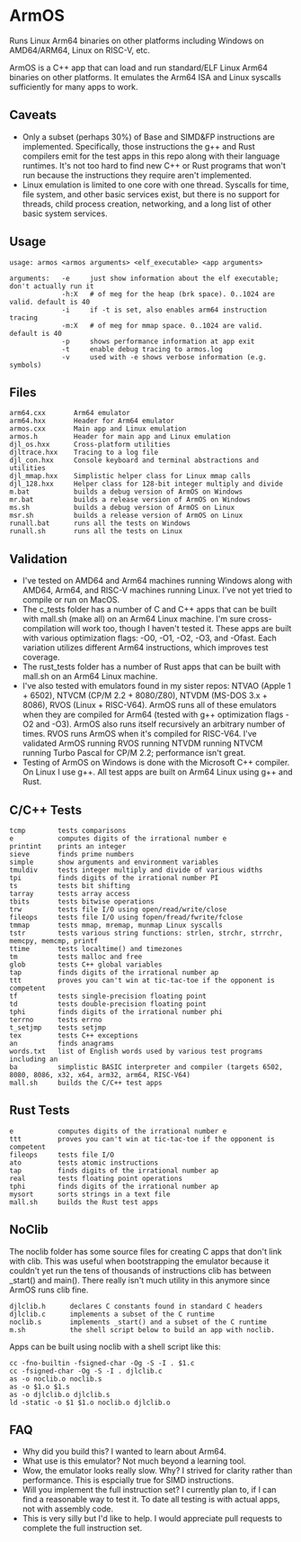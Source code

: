# ArmOS
Runs Linux Arm64 binaries on other platforms including Windows on AMD64/ARM64, Linux on RISC-V, etc.

ArmOS is a C++ app that can load and run standard/ELF Linux Arm64 binaries on other platforms. It emulates the Arm64 ISA and Linux syscalls sufficiently for many apps to work.

## Caveats
* Only a subset (perhaps 30%) of Base and SIMD&FP instructions are implemented. Specifically, those instructions the g++ and Rust compilers emit for the test apps in this repo along with their language runtimes. It's not too hard to find new C++ or Rust programs that won't run because the instructions they require aren't implemented.
* Linux emulation is limited to one core with one thread. Syscalls for time, file system, and other basic services exist, but there is no support for threads, child process creation, networking, and a long list of other basic system services.

## Usage

    usage: armos <armos arguments> <elf_executable> <app arguments>

    arguments:   -e     just show information about the elf executable; don't actually run it   
                 -h:X   # of meg for the heap (brk space). 0..1024 are valid. default is 40                 
                 -i     if -t is set, also enables arm64 instruction tracing                 
                 -m:X   # of meg for mmap space. 0..1024 are valid. default is 40                 
                 -p     shows performance information at app exit                 
                 -t     enable debug tracing to armos.log                 
                 -v     used with -e shows verbose information (e.g. symbols)

## Files

    arm64.cxx       Arm64 emulator
    arm64.hxx       Header for Arm64 emulator
    armos.cxx       Main app and Linux emulation
    armos.h         Header for main app and Linux emulation
    djl_os.hxx      Cross-platform utilities
    djltrace.hxx    Tracing to a log file
    djl_con.hxx     Console keyboard and terminal abstractions and utilities
    djl_mmap.hxx    Simplistic helper class for Linux mmap calls
    djl_128.hxx     Helper class for 128-bit integer multiply and divide
    m.bat           builds a debug version of ArmOS on Windows
    mr.bat          builds a release version of ArmOS on Windows
    ms.sh           builds a debug version of ArmOS on Linux
    msr.sh          builds a release version of ArmOS on Linux
    runall.bat      runs all the tests on Windows
    runall.sh       runs all the tests on Linux

## Validation
* I've tested on AMD64 and Arm64 machines running Windows along with AMD64, Arm64, and RISC-V machines running Linux. I've not yet tried to compile or run on MacOS.
* The c_tests folder has a number of C and C++ apps that can be built with mall.sh (make all) on an Arm64 Linux machine. I'm sure cross-compilation will work too, though I haven't tested it. These apps are built with various optimization flags: -O0, -O1, -O2, -O3, and -Ofast. Each variation utilizes different Arm64 instructions, which improves test coverage.
* The rust_tests folder has a number of Rust apps that can be built with mall.sh on an Arm64 Linux machine.
* I've also tested with emulators found in my sister repos: NTVAO (Apple 1 + 6502), NTVCM (CP/M 2.2 + 8080/Z80), NTVDM (MS-DOS 3.x + 8086), RVOS (Linux + RISC-V64). ArmOS runs all of these emulators when they are compiled for Arm64 (tested with g++ optimization flags -O2 and -O3). ArmOS also runs itself recursively an arbitrary number of times. RVOS runs ArmOS when it's compiled for RISC-V64. I've validated ArmOS running RVOS running NTVDM running NTVCM running Turbo Pascal for CP/M 2.2; performance isn't great.
* Testing of ArmOS on Windows is done with the Microsoft C++ compiler. On Linux I use g++. All test apps are built on Arm64 Linux using g++ and Rust.

## C/C++ Tests
    tcmp        tests comparisons
    e           computes digits of the irrational number e
    printint    prints an integer
    sieve       finds prime numbers
    simple      show arguments and environment variables
    tmuldiv     tests integer multiply and divide of various widths
    tpi         finds digits of the irrational number PI
    ts          tests bit shifting
    tarray      tests array access
    tbits       tests bitwise operations
    trw         tests file I/O using open/read/write/close
    fileops     tests file I/O using fopen/fread/fwrite/fclose
    tmmap       tests mmap, mremap, munmap Linux syscalls
    tstr        tests various string functions: strlen, strchr, strrchr, memcpy, memcmp, printf
    ttime       tests localtime() and timezones
    tm          tests malloc and free
    glob        tests C++ global variables
    tap         finds digits of the irrational number ap
    ttt         proves you can't win at tic-tac-toe if the opponent is competent
    tf          tests single-precision floating point
    td          tests double-precision floating point
    tphi        finds digits of the irrational number phi
    terrno      tests errno
    t_setjmp    tests setjmp
    tex         tests C++ exceptions
    an          finds anagrams
    words.txt   list of English words used by various test programs including an
    ba          simplistic BASIC interpreter and compiler (targets 6502, 8080, 8086, x32, x64, arm32, arm64, RISC-V64)
    mall.sh     builds the C/C++ test apps
    
## Rust Tests
    e           computes digits of the irrational number e
    ttt         proves you can't win at tic-tac-toe if the opponent is competent
    fileops     tests file I/O
    ato         tests atomic instructions
    tap         finds digits of the irrational number ap
    real        tests floating point operations
    tphi        finds digits of the irrational number ap
    mysort      sorts strings in a text file
    mall.sh     builds the Rust test apps

## NoClib
The noclib folder has some source files for creating C apps that don't link with clib. This was useful when bootstrapping the emulator because it couldn't yet run the tens of thousands of instructions clib has between _start() and main(). There really isn't much utility in this anymore since ArmOS runs clib fine.

    djlclib.h      declares C constants found in standard C headers
    djlclib.c      implements a subset of the C runtime
    noclib.s       implements _start() and a subset of the C runtime
    m.sh           the shell script below to build an app with noclib.

Apps can be built using noclib with a shell script like this:
~~~~
cc -fno-builtin -fsigned-char -Og -S -I . $1.c
cc -fsigned-char -Og -S -I . djlclib.c
as -o noclib.o noclib.s
as -o $1.o $1.s
as -o djlclib.o djlclib.s
ld -static -o $1 $1.o noclib.o djlclib.o
~~~~
    
## FAQ
* Why did you build this? I wanted to learn about Arm64.
* What use is this emulator? Not much beyond a learning tool.
* Wow, the emulator looks really slow. Why? I strived for clarity rather than performance. This is espcially true for SIMD instructions.
* Will you implement the full instruction set? I currently plan to, if I can find a reasonable way to test it. To date all testing is with actual apps, not with assembly code.
* This is very silly but I'd like to help. I would appreciate pull requests to complete the full instruction set.
    
